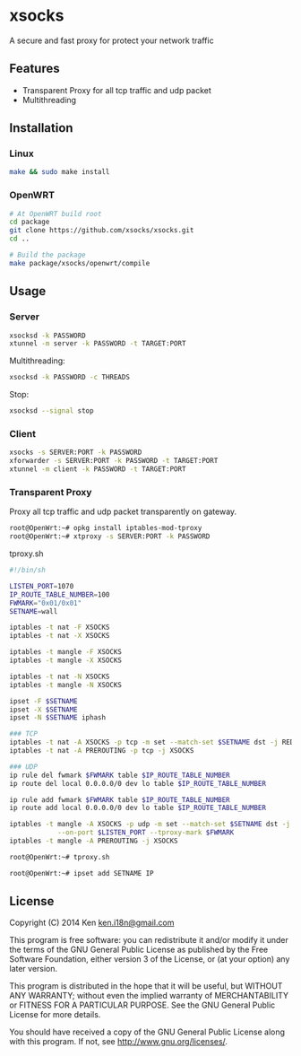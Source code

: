 xsocks
=================
A secure and fast proxy for protect your network traffic

Features
------------
* Transparent Proxy for all tcp traffic and udp packet
* Multithreading

Installation
------------

### Linux

```bash
make && sudo make install
```

### OpenWRT

```bash
# At OpenWRT build root
cd package
git clone https://github.com/xsocks/xsocks.git
cd ..

# Build the package
make package/xsocks/openwrt/compile
```

Usage
------------

### Server

```bash
xsocksd -k PASSWORD
xtunnel -m server -k PASSWORD -t TARGET:PORT
```

Multithreading:
```bash
xsocksd -k PASSWORD -c THREADS
```

Stop:
```bash
xsocksd --signal stop
```

### Client

```bash
xsocks -s SERVER:PORT -k PASSWORD
xforwarder -s SERVER:PORT -k PASSWORD -t TARGET:PORT
xtunnel -m client -k PASSWORD -t TARGET:PORT
```

### Transparent Proxy

Proxy all tcp traffic and udp packet transparently on gateway.

```bash
root@OpenWrt:~# opkg install iptables-mod-tproxy
root@OpenWrt:~# xtproxy -s SERVER:PORT -k PASSWORD
```

tproxy.sh
```bash
#!/bin/sh

LISTEN_PORT=1070
IP_ROUTE_TABLE_NUMBER=100
FWMARK="0x01/0x01"
SETNAME=wall

iptables -t nat -F XSOCKS
iptables -t nat -X XSOCKS

iptables -t mangle -F XSOCKS
iptables -t mangle -X XSOCKS

iptables -t nat -N XSOCKS
iptables -t mangle -N XSOCKS

ipset -F $SETNAME
ipset -X $SETNAME
ipset -N $SETNAME iphash

### TCP
iptables -t nat -A XSOCKS -p tcp -m set --match-set $SETNAME dst -j REDIRECT --to-port $LISTEN_PORT
iptables -t nat -A PREROUTING -p tcp -j XSOCKS

### UDP
ip rule del fwmark $FWMARK table $IP_ROUTE_TABLE_NUMBER
ip route del local 0.0.0.0/0 dev lo table $IP_ROUTE_TABLE_NUMBER

ip rule add fwmark $FWMARK table $IP_ROUTE_TABLE_NUMBER
ip route add local 0.0.0.0/0 dev lo table $IP_ROUTE_TABLE_NUMBER

iptables -t mangle -A XSOCKS -p udp -m set --match-set $SETNAME dst -j TPROXY \
            --on-port $LISTEN_PORT --tproxy-mark $FWMARK
iptables -t mangle -A PREROUTING -j XSOCKS
```

```bash
root@OpenWrt:~# tproxy.sh
```

```bash
root@OpenWrt:~# ipset add SETNAME IP
```

## License

Copyright (C) 2014 Ken <ken.i18n@gmail.com>

This program is free software: you can redistribute it and/or modify
it under the terms of the GNU General Public License as published by
the Free Software Foundation, either version 3 of the License, or
(at your option) any later version.

This program is distributed in the hope that it will be useful,
but WITHOUT ANY WARRANTY; without even the implied warranty of
MERCHANTABILITY or FITNESS FOR A PARTICULAR PURPOSE.  See the
GNU General Public License for more details.

You should have received a copy of the GNU General Public License
along with this program. If not, see <http://www.gnu.org/licenses/>.

